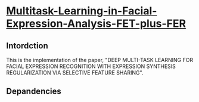 # [Multitask-Learning-in-Facial-Expression-Analysis-FET-plus-FER](https://github.com/RickZ1010/Multitask-Learning-in-Facial-Expression-Analysis-FET-plus-FER)

## Intordction
This is the implementation of the paper, "DEEP MULTI-TASK LEARNING FOR FACIAL EXPRESSION RECOGNITION WITH EXPRESSION SYNTHESIS REGULARIZATION VIA SELECTIVE FEATURE SHARING".

## Depandencies

